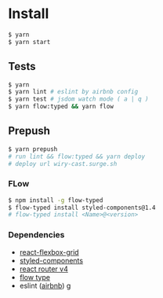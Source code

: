 # Install
```sh
$ yarn
$ yarn start
```

## Tests
```sh
$ yarn
$ yarn lint # eslint by airbnb config
$ yarn test # jsdom watch mode ( a | q )
$ yarn flow:typed && yarn flow
```

## Prepush
```sh
$ yarn prepush
# run lint && flow:typed && yarn deploy
# deploy url wiry-cast.surge.sh
```

### FLow
```sh
$ npm install -g flow-typed
$ flow-typed install styled-components@1.4
# flow-typed install <Name>@<version>
```

### Dependencies
- [react-flexbox-grid](https://github.com/roylee0704/react-flexbox-grid)
- [styled-components](https://github.com/styled-components/styled-components)
- [react router v4](https://reacttraining.com/react-router/web/api/)
- [flow type](https://github.com/flowtype/flow-typed)
- eslint ([airbnb](https://github.com/airbnb/javascript/tree/master/packages/eslint-config-airbnb))
g
